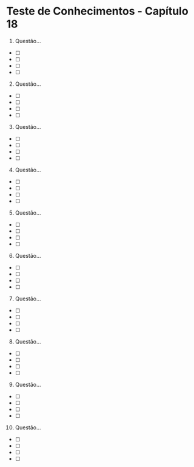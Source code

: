 # Teste de Conhecimentos - Capítulo 18

1. Questão...
* [ ] 
* [ ] 
* [ ] 
* [ ] 

2. Questão...
* [ ] 
* [ ] 
* [ ] 
* [ ] 

3. Questão...
* [ ] 
* [ ] 
* [ ] 
* [ ] 

4. Questão...
* [ ] 
* [ ] 
* [ ] 
* [ ] 

5. Questão...
* [ ] 
* [ ] 
* [ ] 
* [ ] 

6. Questão...
* [ ] 
* [ ] 
* [ ] 
* [ ] 

7. Questão...
* [ ] 
* [ ] 
* [ ] 
* [ ] 

8. Questão...
* [ ] 
* [ ] 
* [ ] 
* [ ] 

9. Questão...
* [ ] 
* [ ] 
* [ ] 
* [ ] 

10. Questão...
* [ ] 
* [ ] 
* [ ] 
* [ ] 
